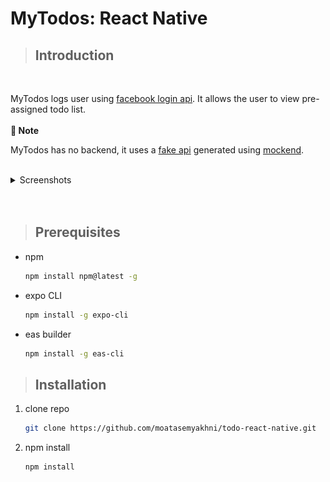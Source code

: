 # MyTodos: React Native

>## Introduction
<br>

MyTodos logs user using [facebook login api](https://developers.facebook.com/docs/facebook-login/). It allows the user to view pre-assigned todo list.
<br><br>
**:loudspeaker: Note**
<br>

MyTodos has no backend, it uses a [fake api](https://my-json-server.typicode.com/moatasemyakhni/mockjson/db) generated using [mockend](https://mockend.com/).
<br><br>

<details>
<summary>Screenshots</summary>

| Login | Signup | Setting |
|------|-----------| --------|
|     <img src="./readme/Login.jpg" height="500" width="250" alt="RunCode" />| <img src="./readme/Signup.jpg" height="500" width="250" alt="RunCode" />|<img src="./readme/Setting.jpg" height="500" width="250" alt="RunCode" /> |

|  Todo   | Details    |
|---------|------------|
|     <img src="./readme/Todo.jpg" height="500" width="250" alt="RunCode" />| <img src="./readme/Details.jpg" height="500" width="250" alt="RunCode" />       |
  
</details>
<br><br>

>## Prerequisites

* npm
  ```sh
  npm install npm@latest -g
  ```
* expo CLI
   ```sh
   npm install -g expo-cli
   ```
* eas builder
    ```sh
    npm install -g eas-cli
    ```

>## Installation
1. clone repo
    ```sh
    git clone https://github.com/moatasemyakhni/todo-react-native.git
    ```
2. npm install
    ```sh
    npm install
    ```

